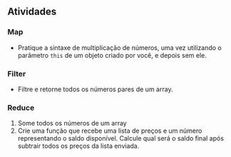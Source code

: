 ## Atividades

### Map
- Pratique a sintaxe de multiplicação de números, uma vez utilizando o parâmetro `this` de um objeto criado por você, e depois sem ele.

### Filter
- Filtre e retorne todos os números pares de um array.

### Reduce
1. Some todos os números de um array
2. Crie uma função que recebe uma lista de preços e um número representando o saldo disponível. Calcule qual será o saldo final após subtrair todos os preços da lista enviada.
